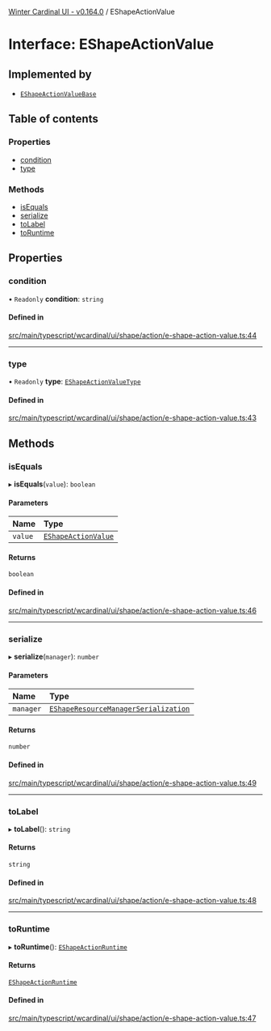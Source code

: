 [Winter Cardinal UI - v0.164.0](../index.md) / EShapeActionValue

# Interface: EShapeActionValue

## Implemented by

- [`EShapeActionValueBase`](../classes/EShapeActionValueBase.md)

## Table of contents

### Properties

- [condition](EShapeActionValue.md#condition)
- [type](EShapeActionValue.md#type)

### Methods

- [isEquals](EShapeActionValue.md#isequals)
- [serialize](EShapeActionValue.md#serialize)
- [toLabel](EShapeActionValue.md#tolabel)
- [toRuntime](EShapeActionValue.md#toruntime)

## Properties

### condition

• `Readonly` **condition**: `string`

#### Defined in

[src/main/typescript/wcardinal/ui/shape/action/e-shape-action-value.ts:44](https://github.com/winter-cardinal/winter-cardinal-ui/blob/v0.164.0/src/main/typescript/wcardinal/ui/shape/action/e-shape-action-value.ts#L44)

___

### type

• `Readonly` **type**: [`EShapeActionValueType`](../index.md#eshapeactionvaluetype)

#### Defined in

[src/main/typescript/wcardinal/ui/shape/action/e-shape-action-value.ts:43](https://github.com/winter-cardinal/winter-cardinal-ui/blob/v0.164.0/src/main/typescript/wcardinal/ui/shape/action/e-shape-action-value.ts#L43)

## Methods

### isEquals

▸ **isEquals**(`value`): `boolean`

#### Parameters

| Name | Type |
| :------ | :------ |
| `value` | [`EShapeActionValue`](EShapeActionValue.md) |

#### Returns

`boolean`

#### Defined in

[src/main/typescript/wcardinal/ui/shape/action/e-shape-action-value.ts:46](https://github.com/winter-cardinal/winter-cardinal-ui/blob/v0.164.0/src/main/typescript/wcardinal/ui/shape/action/e-shape-action-value.ts#L46)

___

### serialize

▸ **serialize**(`manager`): `number`

#### Parameters

| Name | Type |
| :------ | :------ |
| `manager` | [`EShapeResourceManagerSerialization`](../classes/EShapeResourceManagerSerialization.md) |

#### Returns

`number`

#### Defined in

[src/main/typescript/wcardinal/ui/shape/action/e-shape-action-value.ts:49](https://github.com/winter-cardinal/winter-cardinal-ui/blob/v0.164.0/src/main/typescript/wcardinal/ui/shape/action/e-shape-action-value.ts#L49)

___

### toLabel

▸ **toLabel**(): `string`

#### Returns

`string`

#### Defined in

[src/main/typescript/wcardinal/ui/shape/action/e-shape-action-value.ts:48](https://github.com/winter-cardinal/winter-cardinal-ui/blob/v0.164.0/src/main/typescript/wcardinal/ui/shape/action/e-shape-action-value.ts#L48)

___

### toRuntime

▸ **toRuntime**(): [`EShapeActionRuntime`](../classes/EShapeActionRuntime.md)

#### Returns

[`EShapeActionRuntime`](../classes/EShapeActionRuntime.md)

#### Defined in

[src/main/typescript/wcardinal/ui/shape/action/e-shape-action-value.ts:47](https://github.com/winter-cardinal/winter-cardinal-ui/blob/v0.164.0/src/main/typescript/wcardinal/ui/shape/action/e-shape-action-value.ts#L47)
